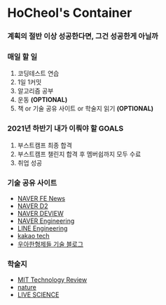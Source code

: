 <h1>HoCheol's Container</h1>

<h3>계획의 절반 이상 성공한다면, 그건 성공한게 아닐까</h3>

<h3>매일 할 일</h3>
<ol>
    <li>코딩테스트 연습</li>
    <li>1일 1커밋</li>
    <li>알고리즘 공부</li>
    <li>운동 <b>(OPTIONAL)</b></li>
    <li>책 or 기술 공유 사이트 or 학술지 읽기 <b>(OPTIONAL)</b></li>
</ol>

<h3>2021년 하반기 내가 이뤄야 할 GOALS</h3>
<ol>
    <li>부스트캠프 최종 합격</li>
    <li>부스트캠프 챌린지 합격 후 멤버쉽까지 모두 수료</li>
    <li>취업 성공</li>
</ol>

<h3>기술 공유 사이트</h3>
<ul>
	<li><a href="https://github.com/naver/fe-news">NAVER FE News</a><br></li>
	<li><a href="https://d2.naver.com/home">NAVER D2</a></li>
	<li><a href="https://deview.kr/2020">NAVER DEVIEW</a></li>
	<li><a href="https://tv.naver.com/naverd2">NAVER Engineering</a></li>
	<li><a href="https://engineering.linecorp.com/ko/blog/">LINE Engineering</a></li>
	<li><a href="https://tech.kakao.com/blog/">kakao tech</a></li>
	<li><a href="https://woowabros.github.io">우아한형제들 기술 블로그</a></li>
</ul>

<h3>학술지</h3>
<ul>
	<li><a href="https://www.technologyreview.com">MIT Technology Review</a></li>
	<li><a href="https://www.nature.com">nature</a></li>
	<li><a href="https://www.livescience.com">LIVE SCIENCE</a></li>
</ul>
